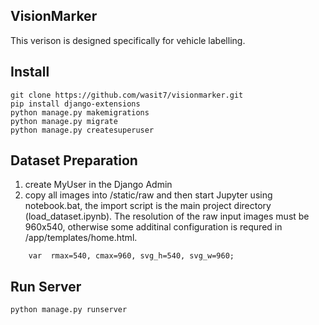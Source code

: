## VisionMarker

This verison is designed specifically for vehicle labelling.

## Install
```
git clone https://github.com/wasit7/visionmarker.git
pip install django-extensions
python manage.py makemigrations
python manage.py migrate
python manage.py createsuperuser
```

## Dataset Preparation
  1. create MyUser in the Django Admin
  2. copy all images into /static/raw and then start Jupyter using notebook.bat, the import script is the main project directory (load_dataset.ipynb). The resolution of the raw input images must be 960x540, otherwise some additinal configuration is requred in /app/templates/home.html.
  
``` JavaScrit
    var  rmax=540, cmax=960, svg_h=540, svg_w=960;
```

## Run Server
```
python manage.py runserver
```
